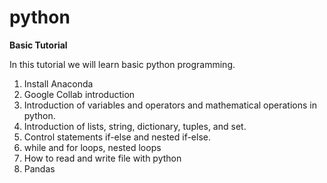 # python
**Basic Tutorial**

In this tutorial we will learn basic python programming.

1. Install Anaconda
2. Google Collab introduction
3. Introduction of variables and operators and mathematical operations in python.
4. Introduction of lists, string, dictionary, tuples, and set.
5. Control statements if-else and nested if-else.
6. while and for loops, nested loops
7. How to read and write file with python
8. Pandas

